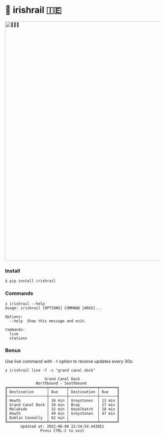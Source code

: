 # 🚂 irishrail 🇮🇪

<img width="776" alt="🚂🇮🇪" src="https://user-images.githubusercontent.com/431892/173165239-25db6a7c-a15c-4d25-ac69-150bd78a4968.png">

### Install
```
$ pip install irishrail
```

### Commands
```
❯ irishrail --help
Usage: irishrail [OPTIONS] COMMAND [ARGS]...

Options:
  --help  Show this message and exit.

Commands:
  live
  stations
```

### Bonus
Use live command with `-f` option to receive updates every 30s:

```
❯ irishrail live -f -s "grand canal dock" 

                  Grand Canal Dock
              Northbound - Southbound
╔══════════════════╤════════╤═════════════╤════════╗
║ Destination      │ Due    │ Destination │ Due    ║
╟──────────────────┼────────┼─────────────┼────────╢
║ Howth            │ 16 min │ Greystones  │ 13 min ║
║ Grand Canal Dock │ 24 min │ Bray        │ 27 min ║
║ Malahide         │ 32 min │ Hazelhatch  │ 28 min ║
║ Howth            │ 49 min │ Greystones  │ 47 min ║
║ Dublin Connolly  │ 62 min │             │        ║
╚══════════════════╧════════╧═════════════╧════════╝
       Updated at: 2022-06-09 22:54:54.443851
                Press CTRL-C to exit
```
